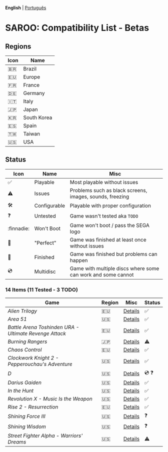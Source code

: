 **English** | [Português](pt-br.md)

# SAROO: Compatibility List - Betas

## Regions

| Icon     | Name        |
|----------|-------------|
| :brazil: | Brazil      |
| :eu:     | Europe      |
| :fr:     | France      |
| :de:     | Germany     |
| :it:     | Italy       |
| :jp:     | Japan       |
| :kr:     | South Korea |
| :es:     | Spain       |
| :taiwan: | Taiwan      |
| :us:     | USA         |

## Status

| Icon                | Name         | Misc                                                         |
|---------------------|--------------|--------------------------------------------------------------|
| :white_check_mark:  | Playable     | Most playable without issues                                 |
| :warning:           | Issues       | Problems such as black screens, images, sounds, freezing     |
| :hammer_and_wrench: | Configurable | Playable with proper configuration                           |
| :question:          | Untested     | Game wasn't tested aka `TODO`                                |
| :finnadie:          | Won't Boot   | Game won't boot / pass the SEGA logo                         |
| :100:               | "Perfect"    | Game was finished at least once without issues               |
| :checkered_flag:    | Finished     | Game was finished but problems can happen                    |
| :cd:                | Multidisc    | Game with multiple discs where some can work and some cannot |

### 14 Items (11 Tested - 3 TODO)

|Game|Region|Misc|Status|
|----|------|----|------|
| *Alien Trilogy* | :eu: | [Details](../../Regions/Betas/Europe/T-99901G/01/README.md) | :white_check_mark: |
| *Area 51* | :us: | [Details](../../Regions/Betas/USA/T-9705H/01/README.md) | :white_check_mark: |
| *Battle Arena Toshinden URA - Ultimate Revenge Attack* | :eu: | [Details](../../Regions/Betas/Europe/MK-81054/01/README.md) | :white_check_mark: |
| *Burning Rangers* | :jp: | [Details](../../Regions/Betas/Japan/GS-XXXX/01/README.md) | :warning: |
| *Chaos Control* | :eu: | [Details](../../Regions/Betas/Europe/T-15102H/01/README.md) | :white_check_mark: |
| *Clockwork Knight 2 - Pepperouchau's Adventure* | :us: | [Details](../../Regions/Betas/USA/MK-81021/01/README.md) | :white_check_mark: |
| *D* | :us: | [Details](../../Regions/Betas/USA/T-8106H/01/README.md) | :cd: :question: |
| *Darius Gaiden* | :us: | [Details](../../Regions/Betas/USA/T-8123H/01/README.md) | :white_check_mark: |
| *In the Hunt* | :us: | [Details](../../Regions/Betas/USA/T-10001G/01/README.md) | :white_check_mark: |
| *Revolution X - Music Is the Weapon* | :us: | [Details](../../Regions/Betas/USA/T-8107H/01/README.md) | :white_check_mark: |
| *Rise 2 - Resurrection* | :eu: | [Details](../../Regions/Betas/Europe/T-810000/01/README.md) | :white_check_mark: |
| *Shining Force III* | :us: | [Details](../../Regions/Betas/USA/MK-81383/01/README.md) | :question: |
| *Shining Wisdom* | :us: | [Details](../../Regions/Betas/USA/T-12702H/01/README.md) | :question: |
| *Street Fighter Alpha - Warriors' Dreams* | :us: | [Details](../../Regions/Betas/USA/T-1206H/01/README.md) | :warning: |

